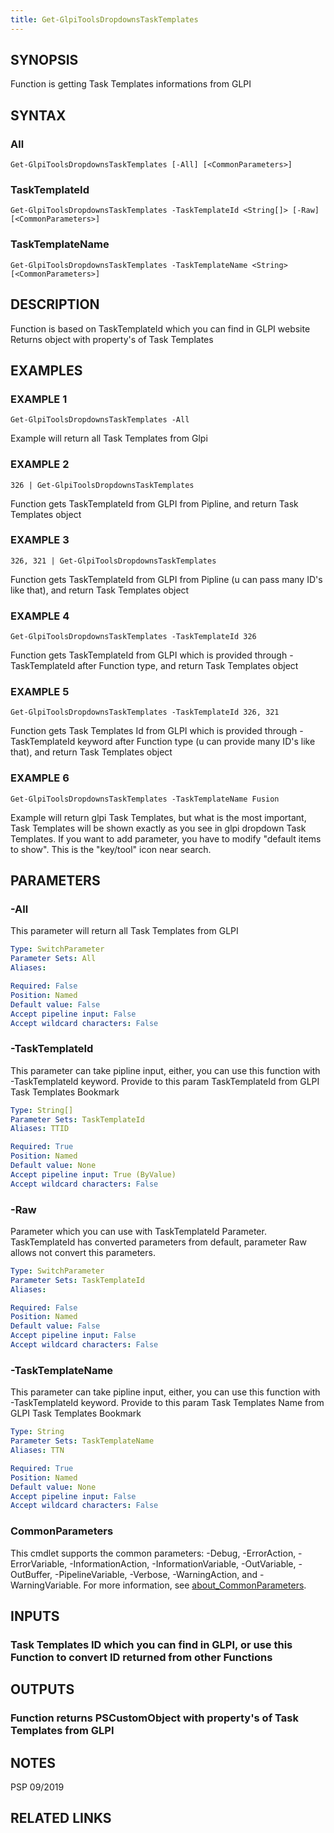 ```yaml
---
title: Get-GlpiToolsDropdownsTaskTemplates
---
```


## SYNOPSIS
Function is getting Task Templates informations from GLPI

## SYNTAX

### All
```
Get-GlpiToolsDropdownsTaskTemplates [-All] [<CommonParameters>]
```

### TaskTemplateId
```
Get-GlpiToolsDropdownsTaskTemplates -TaskTemplateId <String[]> [-Raw] [<CommonParameters>]
```

### TaskTemplateName
```
Get-GlpiToolsDropdownsTaskTemplates -TaskTemplateName <String> [<CommonParameters>]
```

## DESCRIPTION
Function is based on TaskTemplateId which you can find in GLPI website
Returns object with property's of Task Templates

## EXAMPLES

### EXAMPLE 1
```
Get-GlpiToolsDropdownsTaskTemplates -All
```

Example will return all Task Templates from Glpi

### EXAMPLE 2
```
326 | Get-GlpiToolsDropdownsTaskTemplates
```

Function gets TaskTemplateId from GLPI from Pipline, and return Task Templates object

### EXAMPLE 3
```
326, 321 | Get-GlpiToolsDropdownsTaskTemplates
```

Function gets TaskTemplateId from GLPI from Pipline (u can pass many ID's like that), and return Task Templates object

### EXAMPLE 4
```
Get-GlpiToolsDropdownsTaskTemplates -TaskTemplateId 326
```

Function gets TaskTemplateId from GLPI which is provided through -TaskTemplateId after Function type, and return Task Templates object

### EXAMPLE 5
```
Get-GlpiToolsDropdownsTaskTemplates -TaskTemplateId 326, 321
```

Function gets Task Templates Id from GLPI which is provided through -TaskTemplateId keyword after Function type (u can provide many ID's like that), and return Task Templates object

### EXAMPLE 6
```
Get-GlpiToolsDropdownsTaskTemplates -TaskTemplateName Fusion
```

Example will return glpi Task Templates, but what is the most important, Task Templates will be shown exactly as you see in glpi dropdown Task Templates.
If you want to add parameter, you have to modify "default items to show".
This is the "key/tool" icon near search.

## PARAMETERS

### -All
This parameter will return all Task Templates from GLPI

```yaml
Type: SwitchParameter
Parameter Sets: All
Aliases:

Required: False
Position: Named
Default value: False
Accept pipeline input: False
Accept wildcard characters: False
```

### -TaskTemplateId
This parameter can take pipline input, either, you can use this function with -TaskTemplateId keyword.
Provide to this param TaskTemplateId from GLPI Task Templates Bookmark

```yaml
Type: String[]
Parameter Sets: TaskTemplateId
Aliases: TTID

Required: True
Position: Named
Default value: None
Accept pipeline input: True (ByValue)
Accept wildcard characters: False
```

### -Raw
Parameter which you can use with TaskTemplateId Parameter.
TaskTemplateId has converted parameters from default, parameter Raw allows not convert this parameters.

```yaml
Type: SwitchParameter
Parameter Sets: TaskTemplateId
Aliases:

Required: False
Position: Named
Default value: False
Accept pipeline input: False
Accept wildcard characters: False
```

### -TaskTemplateName
This parameter can take pipline input, either, you can use this function with -TaskTemplateId keyword.
Provide to this param Task Templates Name from GLPI Task Templates Bookmark

```yaml
Type: String
Parameter Sets: TaskTemplateName
Aliases: TTN

Required: True
Position: Named
Default value: None
Accept pipeline input: False
Accept wildcard characters: False
```

### CommonParameters
This cmdlet supports the common parameters: -Debug, -ErrorAction, -ErrorVariable, -InformationAction, -InformationVariable, -OutVariable, -OutBuffer, -PipelineVariable, -Verbose, -WarningAction, and -WarningVariable. For more information, see [about_CommonParameters](http://go.microsoft.com/fwlink/?LinkID=113216).

## INPUTS

### Task Templates ID which you can find in GLPI, or use this Function to convert ID returned from other Functions
## OUTPUTS

### Function returns PSCustomObject with property's of Task Templates from GLPI
## NOTES
PSP 09/2019

## RELATED LINKS
